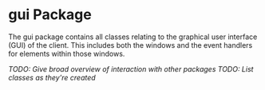 # gui Package

The gui package contains all classes relating to the graphical user interface (GUI) of the client.  This includes both the windows and the event handlers for elements within those windows.

*TODO: Give broad overview of interaction with other packages*
*TODO: List classes as they're created*
